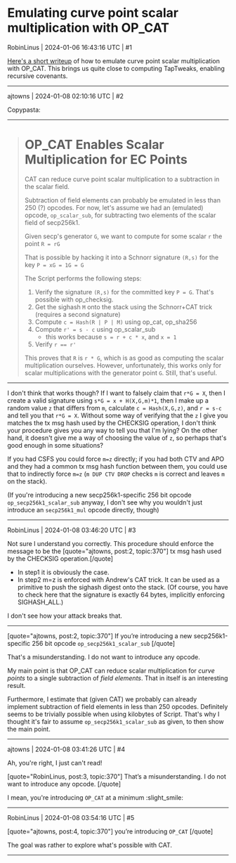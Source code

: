 # Emulating curve point scalar multiplication with OP_CAT

RobinLinus | 2024-01-06 16:43:16 UTC | #1

[Here's a short writeup](https://gist.github.com/RobinLinus/8890ded496c9c12796dc6a65c196a147) of how to emulate curve point scalar multiplication with OP_CAT. This brings us quite close to computing TapTweaks, enabling recursive covenants.

-------------------------

ajtowns | 2024-01-08 02:10:16 UTC | #2

Copypasta:

---
> 
> # OP_CAT Enables Scalar Multiplication for EC Points
> CAT can reduce curve point scalar multiplication to a subtraction in the scalar field. 
> 
> Subtraction of field elements can probably be emulated in less than 250 (?) opcodes. For now, let's assume we had an (emulated) opcode, `op_scalar_sub`, for subtracting two elements of the scalar field of secp256k1.
> 
> 
> Given secp's generator `G`, we want to compute for some scalar `r` the point `R = rG`
> 
> That is possible by hacking it into a Schnorr signature `(R,s)` for the key `P = xG = 1G = G`
> 
> The Script performs the following steps:
> 1. Verify the signature `(R,s)` for the committed key `P = G`. That's possible with op_checksig.
> 2. Get the sighash `M` onto the stack using the Schnorr+CAT trick (requires a second signature)
> 3. Compute `c = Hash(R | P | M)` using op_cat, op_sha256
> 4. Compute `r' = s - c` using op_scalar_sub 
> 	  - this works because `s = r + c * x`, and `x = 1`
> 5. Verify `r == r'`
> 
> This proves that `R` is `r * G`, which is as good as computing the scalar multiplication ourselves. However, unfortunately, this works only for scalar multiplications with the generator point `G`. Still, that's useful.

---

I don't think that works though? If I want to falsely claim that `r*G = X`, then I create a valid signature using `s*G = x + H(X,G,m)*1`, then I make up a random value `z` that differs from `m`, calculate `c = Hash(X,G,z)`, and `r = s-c` and tell you that `r*G = X`. Without some way of verifying that the `z` I give you matches the tx msg hash used by the CHECKSIG operation, I don't think your procedure gives you any way to tell you that I'm lying? On the other hand, it doesn't give me a way of choosing the value of `z`, so perhaps that's good enough in some situations?

If you had CSFS you could force `m=z` directly; if you had both CTV and APO and they had a common tx msg hash function between them, you could use that to indirectly force `m=z` (`m DUP CTV DROP` checks `m` is correct and leaves `m` on the stack).

(If you're introducing a new secp256k1-specific 256 bit opcode `op_secp256k1_scalar_sub` anyway, I don't see why you wouldn't just introduce an `secp256k1_mul` opcode directly, though)

-------------------------

RobinLinus | 2024-01-08 03:46:20 UTC | #3

Not sure I understand you correctly. This procedure should enforce the message to be the
[quote="ajtowns, post:2, topic:370"] tx msg hash used by the CHECKSIG operation.[/quote]


- In step1 it is obviously the case.
- In step2 m=z is enforced with Andrew's CAT trick. It can be used as a primitive to push the sighash digest onto the stack. (Of course, you have to check here that the signature is exactly 64 bytes, implicitly enforcing SIGHASH_ALL.)

I don't see how your attack breaks that.


-----


[quote="ajtowns, post:2, topic:370"]
If you’re introducing a new secp256k1-specific 256 bit opcode `op_secp256k1_scalar_sub`
[/quote]

That's a misunderstanding. I do not want to introduce any opcode. 

My main point is that OP_CAT can reduce scalar multiplication for *curve points* to a single subtraction of *field elements*. That in itself is an interesting result.

Furthermore, I estimate that (given CAT) we probably can already implement subtraction of field elements in less than 250 opcodes. Definitely seems to be trivially possible when using kilobytes of Script. That's why I thought it's fair to assume `op_secp256k1_scalar_sub` as given, to then show the main point.

-------------------------

ajtowns | 2024-01-08 03:41:26 UTC | #4

Ah, you're right, I just can't read!

[quote="RobinLinus, post:3, topic:370"]
That’s a misunderstanding. I do not want to introduce any opcode.
[/quote]

I mean, you're introducing `OP_CAT` at a minimum :slight_smile:

-------------------------

RobinLinus | 2024-01-08 03:54:16 UTC | #5

[quote="ajtowns, post:4, topic:370"]
you’re introducing `OP_CAT`
[/quote]

The goal was rather to explore what's possible with CAT.

-------------------------

